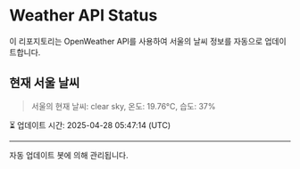 
# Weather API Status

이 리포지토리는 OpenWeather API를 사용하여 서울의 날씨 정보를 자동으로 업데이트합니다.

## 현재 서울 날씨
> 서울의 현재 날씨: clear sky, 온도: 19.76°C, 습도: 37%

⏳ 업데이트 시간: 2025-04-28 05:47:14 (UTC)

---
자동 업데이트 봇에 의해 관리됩니다.

